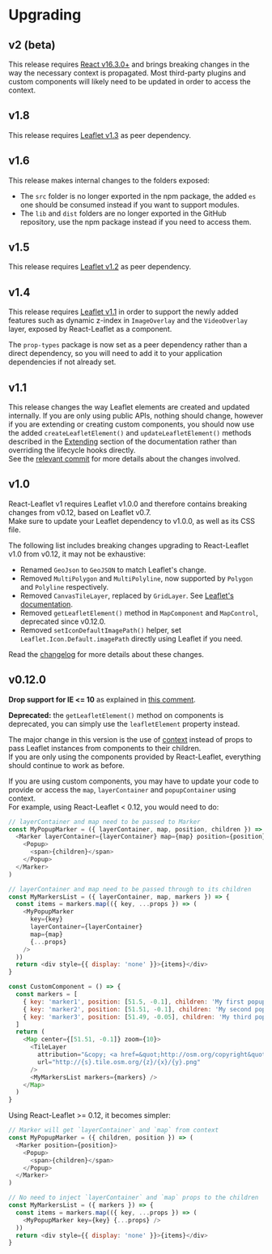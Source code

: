 # Upgrading

## v2 (beta)

This release requires [React v16.3.0+](https://reactjs.org/blog/2018/03/29/react-v-16-3.html) and brings breaking changes in the way the necessary context is propagated. Most third-party plugins and custom components will likely need to be updated in order to access the context.

## v1.8

This release requires
[Leaflet v1.3](http://leafletjs.com/2018/01/15/leaflet-1.3.0.html) as peer
dependency.

## v1.6

This release makes internal changes to the folders exposed:

* The `src` folder is no longer exported in the npm package, the added `es` one
  should be consumed instead if you want to support modules.
* The `lib` and `dist` folders are no longer exported in the GitHub repository,
  use the npm package instead if you need to access them.

## v1.5

This release requires
[Leaflet v1.2](http://leafletjs.com/2017/08/08/leaflet-1.2.0.html) as peer
dependency.

## v1.4

This release requires
[Leaflet v1.1](http://leafletjs.com/2017/06/27/leaflet-1.1.0.html) in order to
support the newly added features such as dynamic z-index in `ImageOverlay` and
the `VideoOverlay` layer, exposed by React-Leaflet as a component.

The `prop-types` package is now set as a peer dependency rather than a direct
dependency, so you will need to add it to your application dependencies if not
already set.

## v1.1

This release changes the way Leaflet elements are created and updated
internally. If you are only using public APIs, nothing should change, however if
you are extending or creating custom components, you should now use the added
`createLeafletElement()` and `updateLeafletElement()` methods described in the
[Extending](https://github.com/PaulLeCam/react-leaflet/blob/master/docs/Extending.md#extending)
section of the documentation rather than overriding the lifecycle hooks
directly.\
See the [relevant commit](https://github.com/PaulLeCam/react-leaflet/commit/b42026f9dc93be45f0b8ffc6638a9d3824751091)
for more details about the changes involved.

## v1.0

React-Leaflet v1 requires Leaflet v1.0.0 and therefore contains breaking changes
from v0.12, based on Leaflet v0.7.\
Make sure to update your Leaflet dependency to v1.0.0, as well as its CSS file.

The following list includes breaking changes upgrading to React-Leaflet v1.0
from v0.12, it may not be exhaustive:

* Renamed `GeoJson` to `GeoJSON` to match Leaflet's change.
* Removed `MultiPolygon` and `MultiPolyline`, now supported by `Polygon` and
  `Polyline` respectively.
* Removed `CanvasTileLayer`, replaced by `GridLayer`. See
  [Leaflet's documentation](http://leafletjs.com/reference-1.0.0.html#gridlayer).
* Removed `getLeafletElement()` method in `MapComponent` and `MapControl`,
  deprecated since v0.12.0.
* Removed `setIconDefaultImagePath()` helper, set
  `Leaflet.Icon.Default.imagePath` directly using Leaflet if you need.

Read the [changelog](CHANGELOG.md) for more details about these changes.

## v0.12.0

**Drop support for IE <= 10** as explained in
[this comment](https://github.com/PaulLeCam/react-leaflet/issues/215#issuecomment-243996907).

**Deprecated:** the `getLeafletElement()` method on components is deprecated,
you can simply use the `leafletElement` property instead.

The major change in this version is the use of
[context](https://facebook.github.io/react/docs/context.html) instead of props
to pass Leaflet instances from components to their children.\
If you are only using the components provided by React-Leaflet, everything should
continue to work as before.

If you are using custom components, you may have to update your code to provide
or access the `map`, `layerContainer` and `popupContainer` using context.\
For example, using React-Leaflet < 0.12, you would need to do:

```js
// layerContainer and map need to be passed to Marker
const MyPopupMarker = ({ layerContainer, map, position, children }) => (
  <Marker layerContainer={layerContainer} map={map} position={position}>
    <Popup>
      <span>{children}</span>
    </Popup>
  </Marker>
)

// layerContainer and map need to be passed through to its children
const MyMarkersList = ({ layerContainer, map, markers }) => {
  const items = markers.map(({ key, ...props }) => (
    <MyPopupMarker
      key={key}
      layerContainer={layerContainer}
      map={map}
      {...props}
    />
  ))
  return <div style={{ display: 'none' }}>{items}</div>
}

const CustomComponent = () => {
  const markers = [
    { key: 'marker1', position: [51.5, -0.1], children: 'My first popup' },
    { key: 'marker2', position: [51.51, -0.1], children: 'My second popup' },
    { key: 'marker3', position: [51.49, -0.05], children: 'My third popup' },
  ]
  return (
    <Map center={[51.51, -0.1]} zoom={10}>
      <TileLayer
        attribution="&copy; <a href=&quot;http://osm.org/copyright&quot;>OpenStreetMap</a> contributors"
        url="http://{s}.tile.osm.org/{z}/{x}/{y}.png"
      />
      <MyMarkersList markers={markers} />
    </Map>
  )
}
```

Using React-Leaflet >= 0.12, it becomes simpler:

```js
// Marker will get `layerContainer` and `map` from context
const MyPopupMarker = ({ children, position }) => (
  <Marker position={position}>
    <Popup>
      <span>{children}</span>
    </Popup>
  </Marker>
)

// No need to inject `layerContainer` and `map` props to the children
const MyMarkersList = ({ markers }) => {
  const items = markers.map(({ key, ...props }) => (
    <MyPopupMarker key={key} {...props} />
  ))
  return <div style={{ display: 'none' }}>{items}</div>
}
```

